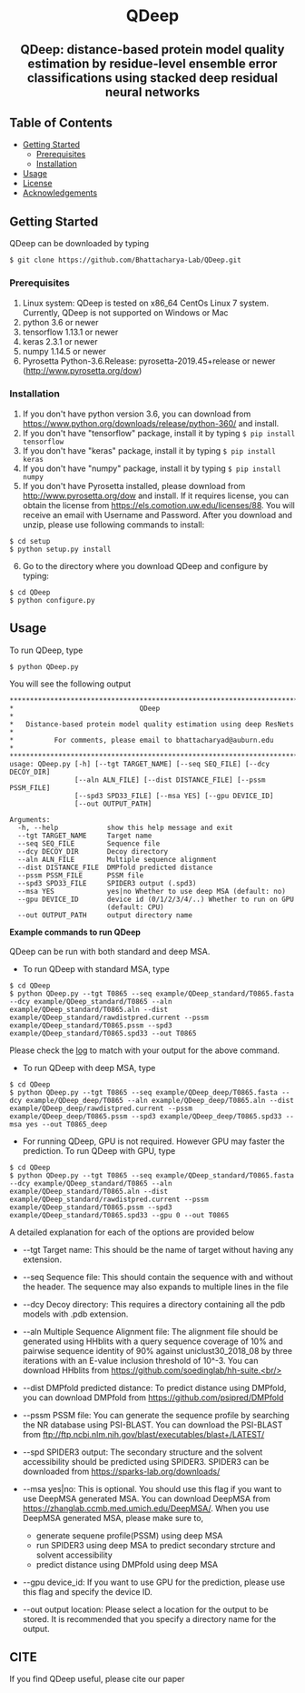 <!-- TITLE -->
<p align="center">
<h1 align = "center">QDeep</h2>
  </a>

  <h2 align="center">QDeep: distance-based protein model quality estimation by residue-level ensemble error classifications using stacked deep residual neural networks</h2>

<!-- TABLE OF CONTENTS -->
## Table of Contents
* [Getting Started](#getting-started)
  * [Prerequisites](#prerequisites)
  * [Installation](#installation)
* [Usage](#usage)
* [License](#license)
* [Acknowledgements](#acknowledgements)

## Getting Started

QDeep can be downloaded by typing
```
$ git clone https://github.com/Bhattacharya-Lab/QDeep.git
```

### Prerequisites

1. Linux system: QDeep is tested on x86_64 CentOs Linux 7 system. Currently, QDeep is not supported on Windows or Mac
2. python 3.6 or newer <br/>
3. tensorflow 1.13.1 or newer <br/>
4. keras 2.3.1 or newer <br/>
5. numpy 1.14.5 or newer <br/>
6. Pyrosetta Python-3.6.Release: pyrosetta-2019.45+release or newer (http://www.pyrosetta.org/dow) <br/>

### Installation
1. If you don't have python version 3.6, you can download from <a href="https://www.python.org/downloads/release/python-360/">https://www.python.org/downloads/release/python-360/</a> and install.
2. If you don't have "tensorflow" package, install it by typing ```$ pip install tensorflow```
3. If you don't have "keras" package, install it by typing ```$ pip install keras```
4. If you don't have "numpy" package, install it by typing ```$ pip install numpy```
5. If you don't have Pyrosetta installed, please download from <a href="http://www.pyrosetta.org/dow">http://www.pyrosetta.org/dow</a> and install. If it requires license, you can obtain the license from <a href="https://els.comotion.uw.edu/licenses/88">https://els.comotion.uw.edu/licenses/88</a>. You will receive an email with Username and Password. After you download and unzip, please use following commands to install:
```
$ cd setup
$ python setup.py install
```
6. Go to the directory where you download QDeep and configure by typing:
```
$ cd QDeep
$ python configure.py
```

<!--- USAGE---->
## Usage
To run QDeep, type
```
$ python QDeep.py
```
You will see the following output
```
***************************************************************************
*                               QDeep                                     *
*   Distance-based protein model quality estimation using deep ResNets    *
*          For comments, please email to bhattacharyad@auburn.edu         *
***************************************************************************
usage: QDeep.py [-h] [--tgt TARGET_NAME] [--seq SEQ_FILE] [--dcy DECOY_DIR]
                [--aln ALN_FILE] [--dist DISTANCE_FILE] [--pssm PSSM_FILE]
                [--spd3 SPD33_FILE] [--msa YES] [--gpu DEVICE_ID]
                [--out OUTPUT_PATH]

Arguments:
  -h, --help            show this help message and exit
  --tgt TARGET_NAME     Target name
  --seq SEQ_FILE        Sequence file
  --dcy DECOY_DIR       Decoy directory
  --aln ALN_FILE        Multiple sequence alignment
  --dist DISTANCE_FILE  DMPfold predicted distance
  --pssm PSSM_FILE      PSSM file
  --spd3 SPD33_FILE     SPIDER3 output (.spd3)
  --msa YES             yes|no Whether to use deep MSA (default: no)
  --gpu DEVICE_ID       device id (0/1/2/3/4/..) Whether to run on GPU
                        (default: CPU)
  --out OUTPUT_PATH     output directory name
```
<b>Example commands to run QDeep</b><br/><br/>
QDeep can be run with both standard and deep MSA.</br>
* To run QDeep with standard MSA, type
```
$ cd QDeep
$ python QDeep.py --tgt T0865 --seq example/QDeep_standard/T0865.fasta --dcy example/QDeep_standard/T0865 --aln example/QDeep_standard/T0865.aln --dist example/QDeep_standard/rawdistpred.current --pssm example/QDeep_standard/T0865.pssm --spd3 example/QDeep_standard/T0865.spd33 --out T0865
```
   Please check the <a href="https://github.com/Bhattacharya-Lab/QDeep/blob/master/run.log">log</a> to match with your output for the above command.
* To run QDeep with deep MSA, type
```
$ cd QDeep
$ python QDeep.py --tgt T0865 --seq example/QDeep_deep/T0865.fasta --dcy example/QDeep_deep/T0865 --aln example/QDeep_deep/T0865.aln --dist example/QDeep_deep/rawdistpred.current --pssm example/QDeep_deep/T0865.pssm --spd3 example/QDeep_deep/T0865.spd33 --msa yes --out T0865_deep
```
* For running QDeep, GPU is not required. However GPU may faster the prediction. To run QDeep with GPU, type
```
$ cd QDeep
$ python QDeep.py --tgt T0865 --seq example/QDeep_standard/T0865.fasta --dcy example/QDeep_standard/T0865 --aln example/QDeep_standard/T0865.aln --dist example/QDeep_standard/rawdistpred.current --pssm example/QDeep_standard/T0865.pssm --spd3 example/QDeep_standard/T0865.spd33 --gpu 0 --out T0865
```

A detailed explanation for each of the options are provided below<br/>
* --tgt Target name: This should be the name of target without having any extension.<br/>
* --seq Sequence file: This should contain the sequence with and without the header. The sequence may also expands to multiple lines in the file<br/>
* --dcy Decoy directory: This requires a directory containing all the pdb models with .pdb extension.<br/>
* --aln Multiple Sequence Alignment file: The alignment file should be generated using HHblits with a query sequence coverage of 10% and pairwise sequence identity of 90% against uniclust30_2018_08 by three iterations with an E-value inclusion threshold of 10^-3. You can download HHblits from https://github.com/soedinglab/hh-suite.<br/>
* --dist DMPfold predicted distance: To predict distance using DMPfold, you can download DMPfold from https://github.com/psipred/DMPfold<br/>
* --pssm PSSM file: You can generate the sequence profile by searching the NR database using PSI-BLAST. You can download the PSI-BLAST from ftp://ftp.ncbi.nlm.nih.gov/blast/executables/blast+/LATEST/<br/>
* --spd SPIDER3 output: The secondary structure and the solvent accessibility should be predicted using SPIDER3. SPIDER3 can be downloaded from https://sparks-lab.org/downloads/
* --msa yes|no: This is optional. You should use this flag if you want to use DeepMSA generated MSA. You can download DeepMSA from https://zhanglab.ccmb.med.umich.edu/DeepMSA/. When you use DeepMSA generated MSA, please make sure to, 
  * generate sequene profile(PSSM) using deep MSA
  * run SPIDER3 using deep MSA to predict secondary strcture and solvent accessibility 
  * predict distance using DMPfold using deep MSA
  
* --gpu device_id: If you want to use GPU for the prediction, please use this flag and specify the device ID.
* --out output location: Please select a location for the output to be stored. It is recommended that you specify a directory name for the output.

## CITE

If you find QDeep useful, please cite our paper
